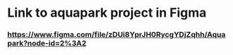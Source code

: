 # Link to aquapark project in Figma
### https://www.figma.com/file/zDUi8YprJH0RycgYDjZqhh/Aquapark?node-id=2%3A2
